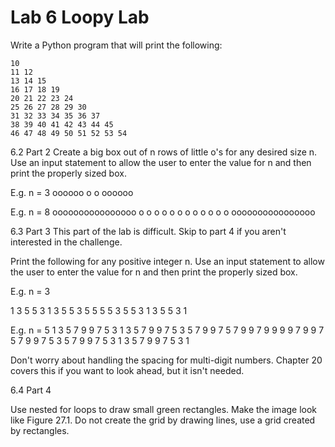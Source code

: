 # Lab 6 Loopy Lab
Write a Python program that will print the following:
```
10
11 12
13 14 15
16 17 18 19
20 21 22 23 24
25 26 27 28 29 30
31 32 33 34 35 36 37
38 39 40 41 42 43 44 45
46 47 48 49 50 51 52 53 54
```

6.2 Part 2
Create a big box out of n rows of little o's for any desired size n. 
Use an input statement to allow the user to enter the value for n and then print the properly sized box.

E.g. n = 3
oooooo
o    o
oooooo
 
E.g. n = 8
oooooooooooooooo
o              o
o              o
o              o
o              o
o              o
o              o
oooooooooooooooo

6.3 Part 3
This part of the lab is difficult. Skip to part 4 if you aren't interested in the challenge.

Print the following for any positive integer n. 
Use an input statement to allow the user to enter the value for n and then print the properly sized box.

E.g. n = 3
 
1 3 5 5 3 1
3 5     5 3
5         5
5         5
3 5     5 3
1 3 5 5 3 1
 
E.g. n = 5
1 3 5 7 9 9 7 5 3 1
3 5 7 9     9 7 5 3
5 7 9         9 7 5
7 9             9 7
9                 9
9                 9
7 9             9 7
5 7 9         9 7 5
3 5 7 9     9 7 5 3
1 3 5 7 9 9 7 5 3 1

Don't worry about handling the spacing for multi-digit numbers. Chapter 20 covers this if you want to look ahead, but it isn't needed.


6.4 Part 4

Use nested for loops to draw small green rectangles. Make the image look like Figure 27.1.
Do not create the grid by drawing lines, use a grid created by rectangles.
